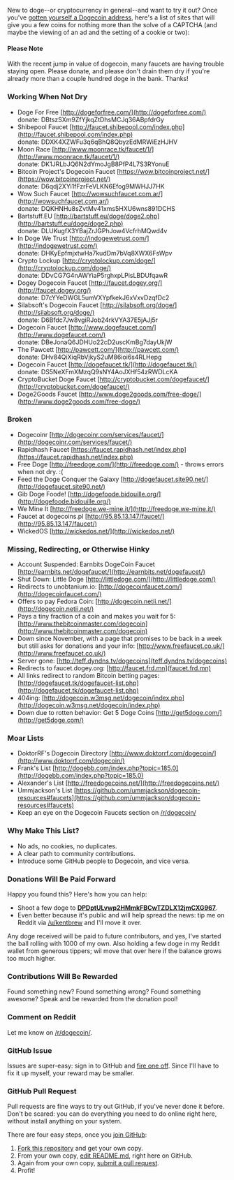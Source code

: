 New to doge--or cryptocurrency in general--and want to try it out? Once you've [gotten yourself a Dogecoin address](http://dogecoin.com/), here's a list of sites that will give you a few coins for nothing more than the solve of a CAPTCHA (and maybe the viewing of an ad and the setting of a cookie or two): 

#### Please Note

With the recent jump in value of dogecoin, many faucets are having trouble staying open.  Please donate, and please don't drain them dry if you're already more than a couple hundred doge in the bank.  Thanks!

### Working When Not Dry

- Doge For Free [http://dogeforfree.com/](http://dogeforfree.com/)<br>donate: DBtszSXm9ZfYjkqZtDhsMCJq36ABpfdrGy
- Shibepool Faucet [http://faucet.shibepool.com/index.php](http://faucet.shibepool.com/index.php)<br>donate: DDXK4XZWFu3q6qBhQ8QbyzEdMRWiEzHJHV
- Moon Race [http://www.moonrace.tk/faucet/1/](http://www.moonrace.tk/faucet/1/)<br>donate: DK1JRLbJQ6N2dYmoJgB8PfP4L7S3RYonuE
- Bitcoin Project's Dogecoin Faucet [https://wow.bitcoinproject.net/](https://wow.bitcoinproject.net/)<br>donate: D6qdj2XYi1fFzrFeVLKN6Efog9MWHJJ7HK
- Wow Such Faucet [http://wowsuchfaucet.com.ar/](http://wowsuchfaucet.com.ar/)<br>donate: DQKHNHu8sZvtMv41xms5HXU6wns891DCHS
- Bartstuff.EU [http://bartstuff.eu/doge/doge2.php](http://bartstuff.eu/doge/doge2.php)<br>donate: DLUKugfX3YBajZrJGPhJow4VcfrhMQwd4v
- In Doge We Trust [http://indogewetrust.com/](http://indogewetrust.com/)<br>donate: DHKyEpfmjxtwHa7kudDm7bVq8XWX6FsWpv
- Crypto Lockup [http://cryptolockup.com/doge/](http://cryptolockup.com/doge/)<br>donate: DDvCG7G4nAWYiaP5rghxpLPisLBDUfqawR
- Dogey Dogecoin Faucet [http://faucet.dogey.org/](http://faucet.dogey.org/)<br>donate: D7cYYeDWGL5umVXYpfkekJ6xVxvDzqfDc2
- Silabsoft's Dogecoin Faucet [http://silabsoft.org/doge/](http://silabsoft.org/doge/)<br>donate: D6Bfdc7Jw8vgiRJob24rkVYA37E5jAJj5r
- Dogecoin Faucet [http://www.dogefaucet.com/](http://www.dogefaucet.com/)<br>donate: DBeJonaQ6JDHUo22cD2uscKmBg7dayUkjW
- The Pawcett [http://pawcett.com/](http://pawcett.com/)<br>donate: DHv84QiXiqRbVjkyS2uM86ioi6s4RLHepg
- Dogecoin Faucet [http://dogefaucet.tk/](http://dogefaucet.tk/)<br>donate: DS5NeXFmXMzqQ9sNY4AoJXHf54zRWDLcKA
- CryptoBucket Doge Faucet [http://cryptobucket.com/dogefaucet/](http://cryptobucket.com/dogefaucet/)
- Doge2Goods Faucet [http://www.doge2goods.com/free-doge/](http://www.doge2goods.com/free-doge/)

### Broken

- Dogecoinr [http://dogecoinr.com/services/faucet/](http://dogecoinr.com/services/faucet/)
- Rapidhash Faucet [https://faucet.rapidhash.net/index.php](https://faucet.rapidhash.net/index.php)
- Free Doge [http://freedoge.com/](http://freedoge.com/) - throws errors when not dry. :(
- Feed the Doge Conquer the Galaxy [http://dogefaucet.site90.net/](http://dogefaucet.site90.net/) 
- Gib Doge Foode! [http://dogefoode.bidouille.org/](http://dogefoode.bidouille.org/)
- We Mine It [http://freedoge.we-mine.it/](http://freedoge.we-mine.it/)
- Faucet at dogecoins.pl [http://95.85.13.147/faucet/](http://95.85.13.147/faucet/)
- WickedOS [http://wickedos.net/](http://wickedos.net/)

### Missing, Redirecting, or Otherwise Hinky

- Account Suspended: Earnbits DogeCoin Faucet [http://earnbits.net/dogefaucet/](http://earnbits.net/dogefaucet/)
- Shut Down: Little Doge [http://littledoge.com/](http://littledoge.com/)
- Redirects to unobtanium.io: [http://dogecoinfaucet.com/](http://dogecoinfaucet.com/)
- Offers to pay Fedora Coin: [http://dogecoin.netii.net/](http://dogecoin.netii.net/)
- Pays a tiny fraction of a coin and makes you wait for 5: [http://www.thebitcoinmaster.com/dogecoin](http://www.thebitcoinmaster.com/dogecoin)
- Down since November, with a page that promises to be back in a week but still asks for donations and your info: [http://www.freefaucet.co.uk/](http://www.freefaucet.co.uk/)
- Server gone: [http://teff.dyndns.tv/dogecoins](teff.dyndns.tv/dogecoins)
- Redirects to faucet.dogey.org: [http://faucet.frd.mn](faucet.frd.mn)
- All links redirect to random Bitcoin betting pages: [http://dogefaucet.tk/dogefaucet-list.php](http://dogefaucet.tk/dogefaucet-list.php)
- 404ing: [http://dogecoin.w3msg.net/dogecoin/index.php](http://dogecoin.w3msg.net/dogecoin/index.php)
- Down due to rotten behavior: Get 5 Doge Coins [http://get5doge.com/](http://get5doge.com/)

### Moar Lists


- DoktorRF's Dogecoin Directory [http://www.doktorrf.com/dogecoin/](http://www.doktorrf.com/dogecoin/)
- Frank's List [http://dogebb.com/index.php?topic=185.0](http://dogebb.com/index.php?topic=185.0)
- Alexander's List [http://freedogecoins.net/](http://freedogecoins.net/)
- Ummjackson's List [https://github.com/ummjackson/dogecoin-resources#faucets](https://github.com/ummjackson/dogecoin-resources#faucets)
- Keep an eye on the Dogecoin Faucets section on [/r/dogecoin/](http://www.reddit.com/r/dogecoin/)


### Why Make This List?

- No ads, no cookies, no duplicates.
- A clear path to community contributions.
- Introduce some GitHub people to Dogecoin, and vice versa.

### Donations Will Be Paid Forward

Happy you found this? Here's how you can help:

- Shoot a few doge to __<a href="http://dogechain.info/address/DPDptULvwp2HMmkFBCwTZDLX12jmCXG967">DPDptULvwp2HMmkFBCwTZDLX12jmCXG967</a>__.
- Even better because it's public and will help spread the news: tip me on Reddit via [/u/kentbrew](http://reddit.com/u/kentbrew) and I'll move it over.

Any doge received will be paid to future contributors, and yes, I've started the ball rolling with 1000 of my own. Also holding a few doge in my Reddit wallet from generous tippers; wil move that over here if the balance grows too much higher.

### Contributions Will Be Rewarded

Found something new? Found something wrong? Found something awesome? Speak and be rewarded from the donation pool!  

### Comment on Reddit

Let me know on [/r/dogecoin/](http://www.reddit.com/r/dogecoin/comments/1vkyju/doge_faucet_list_powered_by_community/).

### GitHub Issue

Issues are super-easy: sign in to GitHub and [fire one off](https://github.com/kentbrew/dogefaucets/issues/new).  Since I'll have to fix it up myself, your reward may be smaller.

### GitHub Pull Request

Pull requests are fine ways to try out GitHub, if you've never done it before.  Don't be scared:  you can do everything you need to do online right here, without install anything on your system. 

There are four easy steps, once you [join GitHub](https://github.com/join):

1. [Fork this repository](https://github.com/kentbrew/dogefaucets/fork) and get your own copy.
2. From your own copy, [edit README.md](https://help.github.com/articles/editing-files), right here on GitHub.
3. Again from your own copy, [submit a pull request](https://help.github.com/articles/creating-a-pull-request).
4. Profit!
